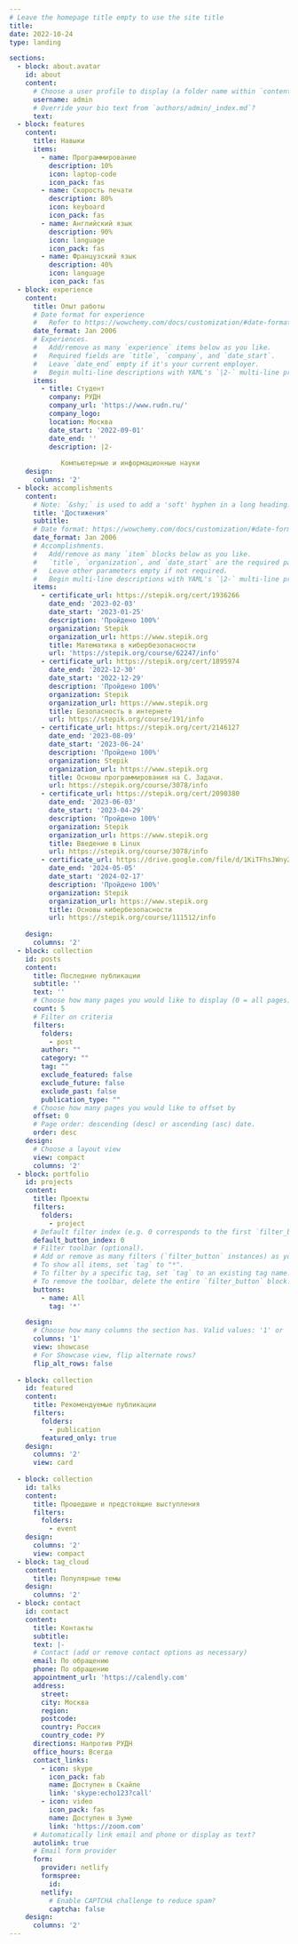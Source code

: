 ```yaml
---
# Leave the homepage title empty to use the site title
title:
date: 2022-10-24
type: landing

sections:
  - block: about.avatar
    id: about
    content:
      # Choose a user profile to display (a folder name within `content/authors/`)
      username: admin
      # Override your bio text from `authors/admin/_index.md`?
      text:
  - block: features
    content:
      title: Навыки
      items:
        - name: Программирование
          description: 10%
          icon: laptop-code
          icon_pack: fas
        - name: Скорость печати
          description: 80%
          icon: keyboard
          icon_pack: fas
        - name: Английский язык
          description: 90%
          icon: language
          icon_pack: fas
        - name: Французский язык
          description: 40%
          icon: language
          icon_pack: fas
  - block: experience
    content:
      title: Опыт работы
      # Date format for experience
      #   Refer to https://wowchemy.com/docs/customization/#date-format
      date_format: Jan 2006
      # Experiences.
      #   Add/remove as many `experience` items below as you like.
      #   Required fields are `title`, `company`, and `date_start`.
      #   Leave `date_end` empty if it's your current employer.
      #   Begin multi-line descriptions with YAML's `|2-` multi-line prefix.
      items:
        - title: Студент
          company: РУДН
          company_url: 'https://www.rudn.ru/'
          company_logo: 
          location: Москва
          date_start: '2022-09-01'
          date_end: ''
          description: |2-
           
             Компьютерные и информационные науки
    design:
      columns: '2'
  - block: accomplishments
    content:
      # Note: `&shy;` is used to add a 'soft' hyphen in a long heading.
      title: 'Достижения'
      subtitle:
      # Date format: https://wowchemy.com/docs/customization/#date-format
      date_format: Jan 2006
      # Accomplishments.
      #   Add/remove as many `item` blocks below as you like.
      #   `title`, `organization`, and `date_start` are the required parameters.
      #   Leave other parameters empty if not required.
      #   Begin multi-line descriptions with YAML's `|2-` multi-line prefix.
      items:
        - certificate_url: https://stepik.org/cert/1936266
          date_end: '2023-02-03'
          date_start: '2023-01-25'
          description: 'Пройдено 100%'
          organization: Stepik
          organization_url: https://www.stepik.org
          title: Математика в кибербезопасности
          url: 'https://stepik.org/course/62247/info'
        - certificate_url: https://stepik.org/cert/1895974
          date_end: '2022-12-30'
          date_start: '2022-12-29'
          description: 'Пройдено 100%'
          organization: Stepik
          organization_url: https://www.stepik.org
          title: Безопасность в интернете
          url: https://stepik.org/course/191/info
        - certificate_url: https://stepik.org/cert/2146127
          date_end: '2023-08-09'
          date_start: '2023-06-24'
          description: 'Пройдено 100%'
          organization: Stepik
          organization_url: https://www.stepik.org
          title: Основы программирования на C. Задачи.
          url: https://stepik.org/course/3078/info
        - certificate_url: https://stepik.org/cert/2090380
          date_end: '2023-06-03'
          date_start: '2023-04-29'
          description: 'Пройдено 100%'
          organization: Stepik
          organization_url: https://www.stepik.org
          title: Введение в Linux
          url: https://stepik.org/course/3078/info
        - certificate_url: https://drive.google.com/file/d/1KiTFhsJWny2uMpCCZNSCLo1vcaww_Ocg/view?usp=sharing
          date_end: '2024-05-05'
          date_start: '2024-02-17'
          description: 'Пройдено 100%'
          organization: Stepik
          organization_url: https://www.stepik.org
          title: Основы кибербезопасности
          url: https://stepik.org/course/111512/info
          
    design:
      columns: '2'
  - block: collection
    id: posts
    content:
      title: Последние публикации
      subtitle: ''
      text: ''
      # Choose how many pages you would like to display (0 = all pages)
      count: 5
      # Filter on criteria
      filters:
        folders:
          - post
        author: ""
        category: ""
        tag: ""
        exclude_featured: false
        exclude_future: false
        exclude_past: false
        publication_type: ""
      # Choose how many pages you would like to offset by
      offset: 0
      # Page order: descending (desc) or ascending (asc) date.
      order: desc
    design:
      # Choose a layout view
      view: compact
      columns: '2'
  - block: portfolio
    id: projects
    content:
      title: Проекты
      filters:
        folders:
          - project
      # Default filter index (e.g. 0 corresponds to the first `filter_button` instance below).
      default_button_index: 0
      # Filter toolbar (optional).
      # Add or remove as many filters (`filter_button` instances) as you like.
      # To show all items, set `tag` to "*".
      # To filter by a specific tag, set `tag` to an existing tag name.
      # To remove the toolbar, delete the entire `filter_button` block.
      buttons:
        - name: All
          tag: '*'

    design:
      # Choose how many columns the section has. Valid values: '1' or '2'.
      columns: '1'
      view: showcase
      # For Showcase view, flip alternate rows?
      flip_alt_rows: false
  
  - block: collection
    id: featured
    content:
      title: Рекомендуемые публикации
      filters:
        folders:
          - publication
        featured_only: true
    design:
      columns: '2'
      view: card
  
  - block: collection
    id: talks
    content:
      title: Прошедшие и предстоящие выступления
      filters:
        folders:
          - event
    design:
      columns: '2'
      view: compact
  - block: tag_cloud
    content:
      title: Популярные темы
    design:
      columns: '2'
  - block: contact
    id: contact
    content:
      title: Контакты
      subtitle:
      text: |-
      # Contact (add or remove contact options as necessary)
      email: По обращению
      phone: По обращению
      appointment_url: 'https://calendly.com'
      address:
        street: 
        city: Москва
        region:
        postcode:
        country: Россия
        country_code: РУ
      directions: Напротив РУДН
      office_hours: Всегда
      contact_links:
        - icon: skype
          icon_pack: fab
          name: Доступен в Скайпе
          link: 'skype:echo123?call'
        - icon: video
          icon_pack: fas
          name: Доступен в Зуме
          link: 'https://zoom.com'
      # Automatically link email and phone or display as text?
      autolink: true
      # Email form provider
      form:
        provider: netlify
        formspree:
          id:
        netlify:
          # Enable CAPTCHA challenge to reduce spam?
          captcha: false
    design:
      columns: '2'
---
```

